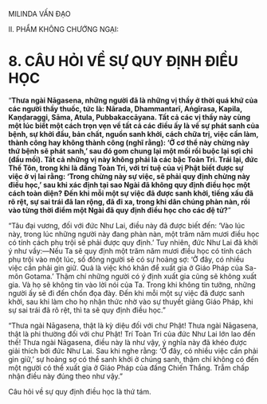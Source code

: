MILINDA VẤN ĐẠO

II. PHẨM KHÔNG CHƯỚNG NGẠI:

# 8. CÂU HỎI VỀ SỰ QUY ĐỊNH ĐIỀU HỌC

“**Thưa ngài Nāgasena, những người đã là những vị thầy ở thời quá khứ của các người thầy thuốc, tức là: Nārada, Dhammantarī, Aṅgīrasa, Kapila, Kaṇḍaraggi, Sāma, Atula, Pubbakaccāyana. Tất cả các vị thầy này cùng một lúc biết một cách trọn vẹn về tất cả các điều ấy là về sự phát sanh của bệnh, sự khởi đầu, bản chất, nguồn sanh khởi, cách chữa trị, việc cần làm, thành công hay không thành công (nghĩ rằng): ‘Ở cơ thể này chừng này thứ bệnh sẽ phát sanh,’ sau đó gom chung lại một mối rồi buộc lại sợi chỉ (đầu mối). Tất cả những vị này không phải là các bậc Toàn Tri. Trái lại, đức Thế Tôn, trong khi là đấng Toàn Tri, với trí tuệ của vị Phật biết được sự việc ở vị lai rằng: ‘Trong chừng này sự việc, sẽ phải quy định chừng này điều học,’ sau khi xác định tại sao Ngài đã không quy định điều học một cách toàn diện? Đến khi mỗi một sự việc đã được sanh khởi, tiếng xấu đã rõ rệt, sự sai trái đã lan rộng, đã đi xa, trong khi dân chúng phàn nàn, rồi vào từng thời điểm một Ngài đã quy định điều học cho các đệ tử?**”

“Tâu đại vương, đối với đức Như Lai, điều này đã được biết đến: ‘Vào lúc này, trong lúc những người này đang phàn nàn, một trăm năm mươi điều học có tính cách phụ trội sẽ phải được quy định.’ Tuy nhiên, đức Như Lai đã khởi ý như vầy:—Nếu Ta sẽ quy định một trăm năm mươi điều học có tính cách phụ trội vào một lúc, số đông người sẽ có sự hoảng sợ: ‘Ở đây, có nhiều việc cần phải gin giữ. Quả là việc khó khăn để xuất gia ở Giáo Pháp của Sa-môn Gotama.’ Thậm chí những người có ý định xuất gia cũng sẽ không xuất gia. Và họ sẽ không tin vào lời nói của Ta. Trong khi không tin tưởng, những người ấy sẽ đi đến chốn đọa đày. Đến khi mỗi một sự việc đã được sanh khởi, sau khi làm cho họ nhận thức nhờ vào sự thuyết giảng Giáo Pháp, khi sự sai trái đã rõ rệt, thì ta sẽ quy định điều học.”

“Thưa ngài Nāgasena, thật là kỳ diệu đối với chư Phật! Thưa ngài Nāgasena, thật là phi thường đối với chư Phật! Trí Toàn Tri của đức Như Lai lớn lao đến thế! Thưa ngài Nāgasena, điều này là như vậy, ý nghĩa này đã khéo được giải thích bởi đức Như Lai. Sau khi nghe rằng: ‘Ở đây, có nhiều việc cần phải gìn giữ,’ sự hoảng sợ có thể sanh khởi ở chúng sanh, thậm chí không có đến một người có thể xuất gia ở Giáo Pháp của đấng Chiến Thắng. Trẫm chấp nhận điều này đúng theo như vậy.”

Câu hỏi về sự quy định điều học là thứ tám.
